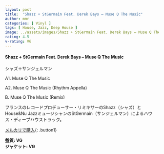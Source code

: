 ```yaml
---
layout: post
title:  "Shazz + StGermain Feat. Derek Bays – Muse Q The Music"
author: mmr
categories: [ Vinyl ]
tags: [ House, Jazz, Deep House ]
image: ../assets/images/Shazz + StGermain Feat. Derek Bays – Muse Q The Music.jpg
rating: 4.5
v-rating: VG
---
```


#### Shazz + StGermain Feat. Derek Bays – Muse Q The Music

シャズ＋サンジェルマン　

A1. Muse Q The Music

A2. Muse Q The Music (Rhythm Appella)

B. Muse Q The Music (Remix)

フランスのレコードプロデューサー・リミキサーのShazz（シャズ）とHouse&Nu JazzミュージシャンのStGermain（サンジェルマン）によるハウス・ディープハウストラック。

[メルカリで購入](https://jp.mercari.com/item/m75396316896?afid=6142608987){: .button1}

<div class="mt-4 mb-4 d-flex align-items-center">
<strong class="mr-1">盤質: VG</strong>
</div>
<div class="mt-4 mb-4 d-flex align-items-center">
<strong class="mr-1">ジャケット: VG</strong>
</div>
